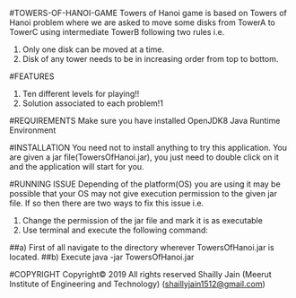 #TOWERS-OF-HANOI-GAME
Towers of Hanoi game is based on Towers of Hanoi problem where we are asked to move some disks from TowerA to TowerC using intermediate TowerB following two rules i.e.
1. Only one disk can be moved at a time.
2. Disk of any tower needs to be in increasing order from top to bottom.

#FEATURES
1. Ten different levels for playing!!
2. Solution associated to each problem!1

#REQUIREMENTS
Make sure you have installed OpenJDK8 Java Runtime Environment


#INSTALLATION
You need not to install anything to try this application.
You are given a jar file(TowersOfHanoi.jar), you just need to
double click on it and the application will start for you.



#RUNNING ISSUE
Depending of the platform(OS) you are using it may be possible that
your OS may not give execution permission to the given jar file.
If so then there are two ways to fix this issue i.e.
1) Change the permission of the jar file and mark it is as executable
2) Use terminal and execute the following command:

##a) First of all navigate to the directory wherever TowersOfHanoi.jar is located.
##b) Execute java -jar TowersOfHanoi.jar


#COPYRIGHT
Copyright© 2019
All rights reserved
Shailly Jain (Meerut Institute of Engineering and Technology) 
(shaillyjain1512@gmail.com)
